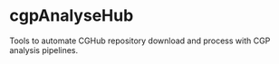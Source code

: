 # cgpAnalyseHub
Tools to automate CGHub repository download and process with CGP analysis pipelines.
